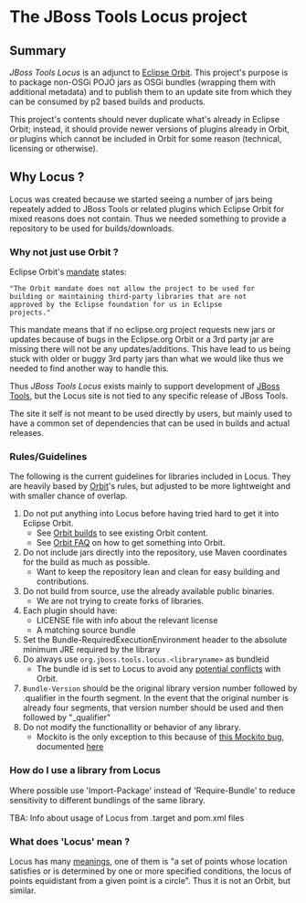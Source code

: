 # The JBoss Tools Locus project

## Summary

_JBoss Tools Locus_ is an adjunct to [Eclipse Orbit](http://www.eclipse.org/orbit/). This project's purpose is to package non-OSGi POJO jars as OSGi bundles (wrapping them with additional metadata) and to publish them to an update site from which they can be consumed by p2 based builds and products. 

This project's contents should never duplicate what's already in Eclipse Orbit; instead, it should provide newer versions of plugins already in Orbit, or plugins which cannot be included in Orbit for some reason (technical, licensing or otherwise).

## Why Locus ? 

Locus was created because we started seeing a number of jars being repeately added to JBoss Tools or related plugins which Eclipse Orbit for mixed reasons does not contain. Thus we needed something to provide a repository to be used for builds/downloads.

### Why not just use Orbit ? 

Eclipse Orbit's [mandate](http://www.eclipse.org/orbit/) states:

	"The Orbit mandate does not allow the project to be used for
	building or maintaining third-party libraries that are not
	approved by the Eclipse foundation for us in Eclipse
	projects."

This mandate means that if no eclipse.org project requests new jars or updates because of bugs in the
Eclipse.org Orbit or a 3rd party jar are missing there will not be any updates/additions. This have lead to us being
stuck with older or buggy 3rd party jars than what we would like thus we needed to find another way to handle this.

Thus _JBoss Tools Locus_ exists mainly to support development of [JBoss Tools](http://jboss.org/tools), but
the Locus site is not tied to any specific release of JBoss Tools. 

The site it self is not meant to be used directly by users, but mainly used to have a common set of dependencies that
can be used in builds and actual releases.

### Rules/Guidelines

The following is the current guidelines for libraries included in Locus.
They are heavily based by [Orbit](http://wiki.eclipse.org/Adding_Bundles_to_Orbit)'s rules, but adjusted to be more lightweight and with smaller chance of overlap.

1. Do not put anything into Locus before having tried hard to get it into Eclipse Orbit.
    * See [Orbit builds](http://download.eclipse.org/tools/orbit/downloads/) to see existing Orbit content. 
    * See [Orbit FAQ](http://wiki.eclipse.org/index.php/Orbit_Faq) on how to get something into Orbit.
1. Do not include jars directly into the repository, use Maven coordinates for the build as much as possible.
    * Want to keep the repository lean and clean for easy building and contributions.
1. Do not build from source, use the already available public binaries.
    * We are not trying to create forks of libraries.
1. Each plugin should have:
    * LICENSE file with info about the relevant license
    * A matching source bundle
1. Set the Bundle-RequiredExecutionEnvironment header to the absolute minimum JRE required by the library
1. Do always use `org.jboss.tools.locus.<libraryname>` as bundleid
    * The bundle id is set to Locus to avoid any [potential conflicts](http://wiki.eclipse.org/Bundle_Naming) with Orbit.
1. `Bundle-Version` should be the original library version number followed by .qualifier in the fourth segment. In the event that the original number is already four segments, that version number should be used and then followed by "_qualifier"
1. Do not modify the functionallity or behavior of any library.
    * Mockito is the only exception to this because of [this Mockito bug](https://groups.google.com/forum/?hl=en&fromgroups=#!topic/mockito/eLE186uE0uc), documented [here](https://issues.jboss.org/browse/JBIDE-14315)

### How do I use a library from Locus

Where possible use 'Import-Package' instead of 'Require-Bundle' to reduce sensitivity to different bundlings of the same library.

TBA: Info about usage of Locus from .target and pom.xml files

### What does 'Locus' mean ?

Locus has many [meanings](http://www.thefreedictionary.com/locus), one of them is "a set of points whose location satisfies or is determined by one or more specified conditions, the locus of points equidistant from a given point is a circle". Thus it is not an Orbit, but similar.

